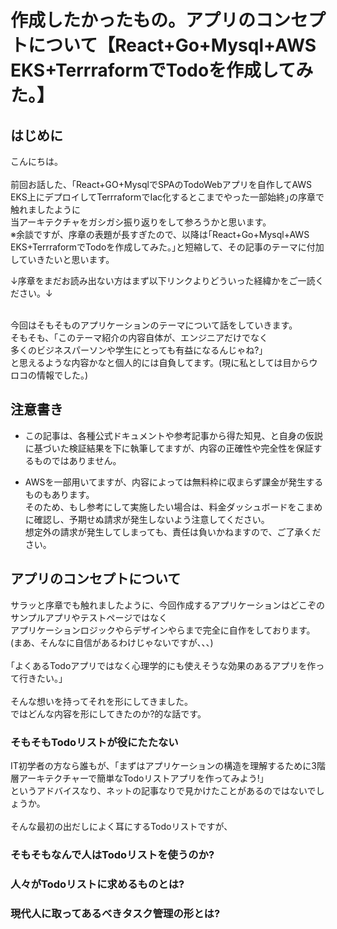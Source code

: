 # 作成したかったもの。アプリのコンセプトについて【React+Go+Mysql+AWS EKS+TerrraformでTodoを作成してみた。】


## はじめに
こんにちは。<br>
<br>
前回お話した、｢React+GO+MysqlでSPAのTodoWebアプリを自作してAWS EKS上にデプロイしてTerrraformでIac化するとこまでやった一部始終｣の序章で触れましたように<br>
当アーキテクチャをガシガシ振り返りをして参ろうかと思います。<br>
※余談ですが、序章の表題が長すぎたので、以降は｢React+Go+Mysql+AWS EKS+TerrraformでTodoを作成してみた。｣と短縮して、その記事のテーマに付加していきたいと思います。

↓序章をまだお読み出ない方はまず以下リンクよりどういった経緯かをご一読ください。↓<br>
<br>

今回はそもそものアプリケーションのテーマについて話をしていきます。<br>
そもそも、｢このテーマ紹介の内容自体が、エンジニアだけでなく<br>
多くのビジネスパーソンや学生にとっても有益になるんじゃね?｣<br>
と思えるような内容かなと個人的には自負してます。(現に私としては目からウロコの情報でした。)<br>

## 注意書き
- この記事は、各種公式ドキュメントや参考記事から得た知見、と自身の仮説に基づいた検証結果を下に執筆してますが、内容の正確性や完全性を保証するものではありません。

- AWSを一部用いてますが、内容によっては無料枠に収まらず課金が発生するものもあります。<br>
  そのため、もし参考にして実施したい場合は、料金ダッシュボードをこまめに確認し、予期せぬ請求が発生しないよう注意してください。<br>
  想定外の請求が発生してしまっても、責任は負いかねますので、ご了承ください。


## アプリのコンセプトについて

サラッと序章でも触れましたように、今回作成するアプリケーションはどこぞのサンプルアプリやテストページではなく<br>
アプリケーションロジックやらデザインやらまで完全に自作をしております。(まあ、そんなに自信があるわけじゃないですが、、、)<br>
<br>
｢よくあるTodoアプリではなく心理学的にも使えそうな効果のあるアプリを作って行きたい。｣<br>
<br>
そんな想いを持ってそれを形にしてきました。<br>
ではどんな内容を形にしてきたのか?的な話です。


### そもそもTodoリストが役にたたない



IT初学者の方なら誰もが、｢まずはアプリケーションの構造を理解するために3階層アーキテクチャーで簡単なTodoリストアプリを作ってみよう!｣<br>
というアドバイスなり、ネットの記事なりで見かけたことがあるのではないでしょうか。<br>
<br>
そんな最初の出だしによく耳にするTodoリストですが、
<br>

### そもそもなんで人はTodoリストを使うのか?


### 人々がTodoリストに求めるものとは?


### 現代人に取ってあるべきタスク管理の形とは?


### 